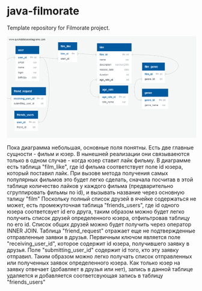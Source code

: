 # java-filmorate
Template repository for Filmorate project.

![ER-diagram](https://github.com/EgorTalovsky/java-filmorate/blob/main/QuickDBD-Filmorate%20ER%20v%201.0.png)

  Пока диаграмма небольшая, основные поля понятны. Есть две главные сущности - фильм и юзер.
В нынешней реализации они связываеются только в одном случае - когда юзер ставит лайк фильму. В диаграмме есть таблица "film_like", где id фильма соответствует поле id юзера, который поставил лайк. При вызове метода получения самых популярных фильмов это будет легко сделать, сначала посчитав в этой таблице количество лайков у каждого фильма (предварительно сгруппировать фильмы по id), и вызывать название через основную талицу "film"
  Поскольку полный список друзей в ячейке содержаться не может, есть промежуточная таблица "friends_users", где id одного юзера соответсвует id его друга, таким образом можно будет легко получить список друзей определенного юзера, отфильтровав таблицу по его id. Список общих друзей можно будет получить через оператор INNER JOIN. 
  Таблица "friend_request" отражает еще не подтвержденные отправленные заявки в друзья. Первичным ключом является поле "receiving_user_id", которое содержит id юзера, получившего заявку в друзья. Поле "submitting_user_id" содержит id того, кто эту заявку отправил. Таким образом можно легко получать список отправленных или полученных заявок определенного юзера. Как только юзер на заявку отвечает (добавляет в друзья или нет), запись в данной таблице удаляется и добавляется соответсвующая запись в таблицу "friends_users"
